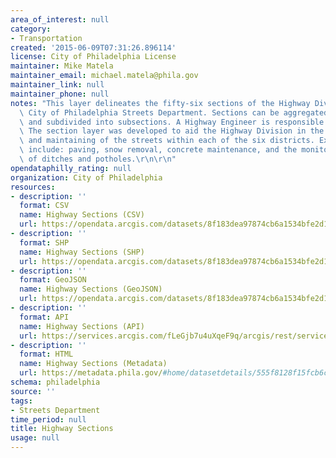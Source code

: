 ```yaml
---
area_of_interest: null
category: 
- Transportation
created: '2015-06-09T07:31:26.896114'
license: City of Philadelphia License
maintainer: Mike Matela
maintainer_email: michael.matela@phila.gov
maintainer_link: null
maintainer_phone: null
notes: "This layer delineates the fifty-six sections of the Highway Division of the\
  \ City of Philadelphia Streets Department. Sections can be aggregated into districts\
  \ and subdivided into subsections. A Highway Engineer is responsible for each district.\
  \ The section layer was developed to aid the Highway Division in the planning, organizing,\
  \ and maintaining of the streets within each of the six districts. Examples of maintenance\
  \ include: paving, snow removal, concrete maintenance, and the monitoring/repairing\
  \ of ditches and potholes.\r\n\r\n"
opendataphilly_rating: null
organization: City of Philadelphia
resources:
- description: ''
  format: CSV
  name: Highway Sections (CSV)
  url: https://opendata.arcgis.com/datasets/8f183dea97874cb6a1534bfe2d18a315_0.csv
- description: ''
  format: SHP
  name: Highway Sections (SHP)
  url: https://opendata.arcgis.com/datasets/8f183dea97874cb6a1534bfe2d18a315_0.zip
- description: ''
  format: GeoJSON
  name: Highway Sections (GeoJSON)
  url: https://opendata.arcgis.com/datasets/8f183dea97874cb6a1534bfe2d18a315_0.geojson
- description: ''
  format: API
  name: Highway Sections (API)
  url: https://services.arcgis.com/fLeGjb7u4uXqeF9q/arcgis/rest/services/Highway_Sections/FeatureServer/0/query?outFields=*&where=1%3D1
- description: ''
  format: HTML
  name: Highway Sections (Metadata)
  url: https://metadata.phila.gov/#home/datasetdetails/555f8128f15fcb6c6ed44101/representationdetails/5571b1b2e4fb1d91393c2135/
schema: philadelphia
source: ''
tags:
- Streets Department
time_period: null
title: Highway Sections
usage: null
---
```

